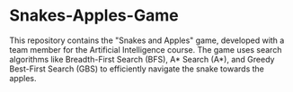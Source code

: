 # Snakes-Apples-Game
This repository contains the "Snakes and Apples" game, developed with a team member for the Artificial Intelligence course. The game uses search algorithms like Breadth-First Search (BFS), A* Search (A*), and Greedy Best-First Search (GBS) to efficiently navigate the snake towards the apples.
